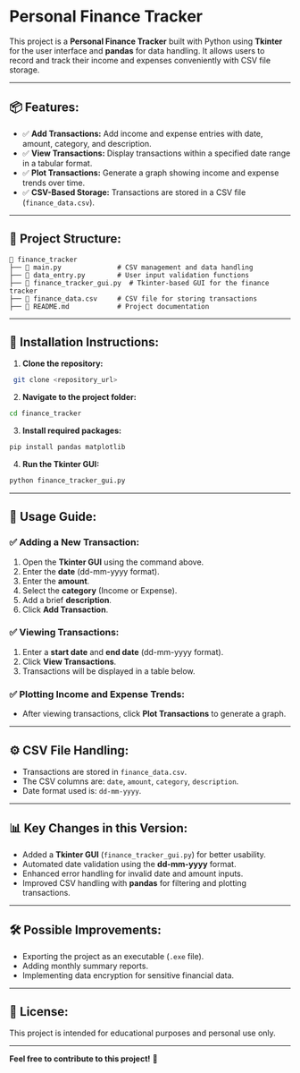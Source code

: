 # Personal Finance Tracker

This project is a **Personal Finance Tracker** built with Python using **Tkinter** for the user interface and **pandas** for data handling. It allows users to record and track their income and expenses conveniently with CSV file storage.

---

## 📦 **Features:**
- ✅ **Add Transactions:** Add income and expense entries with date, amount, category, and description.
- ✅ **View Transactions:** Display transactions within a specified date range in a tabular format.
- ✅ **Plot Transactions:** Generate a graph showing income and expense trends over time.
- ✅ **CSV-Based Storage:** Transactions are stored in a CSV file (`finance_data.csv`).

---

## 📂 **Project Structure:**
```plaintext
📁 finance_tracker
├── 📄 main.py              # CSV management and data handling
├── 📄 data_entry.py        # User input validation functions
├── 📄 finance_tracker_gui.py  # Tkinter-based GUI for the finance tracker
├── 📄 finance_data.csv     # CSV file for storing transactions
├── 📄 README.md            # Project documentation
```

---

## 🚀 **Installation Instructions:**

1. **Clone the repository:**
```bash
 git clone <repository_url>
```

2. **Navigate to the project folder:**
```bash
cd finance_tracker
```

3. **Install required packages:**
```bash
pip install pandas matplotlib
```

4. **Run the Tkinter GUI:**
```bash
python finance_tracker_gui.py
```

---

## 🎯 **Usage Guide:**

### ✅ **Adding a New Transaction:**
1. Open the **Tkinter GUI** using the command above.
2. Enter the **date** (dd-mm-yyyy format).
3. Enter the **amount**.
4. Select the **category** (Income or Expense).
5. Add a brief **description**.
6. Click **Add Transaction**.

### ✅ **Viewing Transactions:**
1. Enter a **start date** and **end date** (dd-mm-yyyy format).
2. Click **View Transactions**.
3. Transactions will be displayed in a table below.

### ✅ **Plotting Income and Expense Trends:**
- After viewing transactions, click **Plot Transactions** to generate a graph.

---

## ⚙️ **CSV File Handling:**
- Transactions are stored in `finance_data.csv`.
- The CSV columns are: `date`, `amount`, `category`, `description`.
- Date format used is: `dd-mm-yyyy`.

---

## 📊 **Key Changes in this Version:**
- Added a **Tkinter GUI** (`finance_tracker_gui.py`) for better usability.
- Automated date validation using the **dd-mm-yyyy** format.
- Enhanced error handling for invalid date and amount inputs.
- Improved CSV handling with **pandas** for filtering and plotting transactions.

---

## 🛠️ **Possible Improvements:**
- Exporting the project as an executable (`.exe` file).
- Adding monthly summary reports.
- Implementing data encryption for sensitive financial data.

---

## 📃 **License:**
This project is intended for educational purposes and personal use only.

---

**Feel free to contribute to this project!** 🚀
